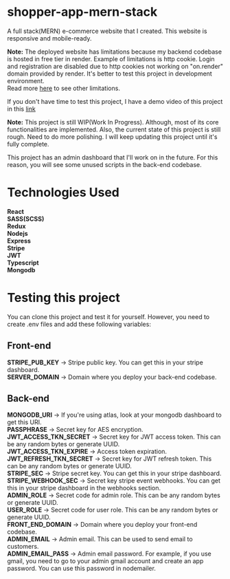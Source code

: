 # shopper-app-mern-stack
A full stack(MERN) e-commerce website that I created. This website is responsive and mobile-ready.

**Note:** The deployed website has limitations because my backend codebase is hosted in free tier in render. Example of limitations is http cookie. Login and registration are disabled due to http cookies not working on "on.render" domain provided by render. It's better to test this project in development environment.  
Read more [here](https://render.com/docs/free) to see other limitations.

If you don't have time to test this project, I have a demo video of this project in this [link](https://youtu.be/OG5xESMMZyU)

**Note:** This project is still WIP(Work In Progress). Although, most of its core
functionalities are implemented. Also, the current state of this project is still rough.
Need to do more polishing. I will keep updating this project until it's fully complete.

This project has an admin dashboard that I'll work on in the future. For this reason,
you will see some unused scripts in the back-end codebase.

# Technologies Used
**React**  
**SASS(SCSS)**  
**Redux**  
**Nodejs**  
**Express**  
**Stripe**  
**JWT**  
**Typescript**  
**Mongodb**

# Testing this project
You can clone this project and test it for yourself. However, you need to create .env files
and add these following variables:

## Front-end  
**STRIPE_PUB_KEY** -> Stripe public key. You can get this in your stripe dashboard.  
**SERVER_DOMAIN** -> Domain where you deploy your back-end codebase.

## Back-end  
**MONGODB_URI** -> If you're using atlas, look at your mongodb dashboard to get this URI.  
**PASSPHRASE** -> Secret key for AES encryption.  
**JWT_ACCESS_TKN_SECRET** -> Secret key for JWT access token. This can be any random bytes or generate UUID.   
**JWT_ACCESS_TKN_EXPIRE** -> Access token expiration.  
**JWT_REFRESH_TKN_SECRET** -> Secret key for JWT refresh token. This can be any random bytes or generate UUID.  
**STRIPE_SEC** -> Stripe secret key. You can get this in your stripe dashboard.  
**STRIPE_WEBHOOK_SEC** -> Secret key stripe event webhooks. You can get this in your stripe dashboard in the webhooks section.  
**ADMIN_ROLE** -> Secret code for admin role. This can be any random bytes or generate UUID.  
**USER_ROLE** -> Secret code for user role. This can be any random bytes or generate UUID.  
**FRONT_END_DOMAIN** -> Domain where you deploy your front-end codebase.  
**ADMIN_EMAIL** -> Admin email. This can be used to send email to customers.  
**ADMIN_EMAIL_PASS** -> Admin email password. For example, if you use gmail, you need to go to your admin gmail account and create an app password. You can use this password in nodemailer.

